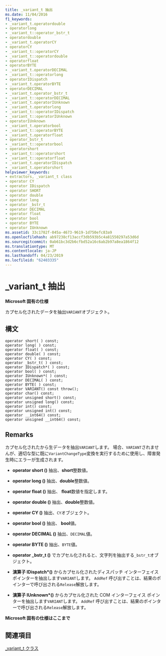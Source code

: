 ```yaml
---
title: _variant_t 抽出
ms.date: 11/04/2016
f1_keywords:
- _variant_t.operatordouble
- operatorlong
- _variant_t::operator_bstr_t
- operatordouble
- _variant_t.operatorCY
- operatorCY
- _variant_t::operatorCY
- _variant_t::operatordouble
- operatorfloat
- operatorBYTE
- _variant_t.operatorDECIMAL
- _variant_t::operatorlong
- operatorIDispatch
- _variant_t.operatorBYTE
- operatorDECIMAL
- _variant_t.operator_bstr_t
- _variant_t::operatorDECIMAL
- _variant_t.operatorIUnknown
- _variant_t.operatorlong
- _variant_t::operatorIDispatch
- _variant_t::operatorIUnknown
- operatorIUnknown
- _variant_t.operatorbool
- _variant_t::operatorBYTE
- _variant_t.operatorfloat
- operator_bstr_t
- _variant_t::operatorbool
- operatorshort
- _variant_t::operatorshort
- _variant_t::operatorfloat
- _variant_t.operatorIDispatch
- _variant_t.operatorshort
helpviewer_keywords:
- extractors, _variant_t class
- operator CY
- operator IDispatch
- operator SHORT
- operator double
- operator long
- operator _bstr_t
- operator DECIMAL
- operator float
- operator bool
- operator BYTE
- operator IUnknown
ms.assetid: 33c1782f-045a-4673-9619-1d750efc83a9
ms.openlocfilehash: ab97238cf13accf3db593b5c4a81550297a53d6d
ms.sourcegitcommit: 0ab61bc3d2b6cfbd52a16c6ab2b97a8ea1864f12
ms.translationtype: MT
ms.contentlocale: ja-JP
ms.lasthandoff: 04/23/2019
ms.locfileid: "62403335"
---
```

# <a name="variantt-extractors"></a>_variant_t 抽出

**Microsoft 固有の仕様**

カプセル化されたデータを抽出`VARIANT`オブジェクト。

## <a name="syntax"></a>構文

```
operator short( ) const;
operator long( ) const;
operator float( ) const;
operator double( ) const;
operator CY( ) const;
operator _bstr_t( ) const;
operator IDispatch*( ) const;
operator bool( ) const;
operator IUnknown*( ) const;
operator DECIMAL( ) const;
operator BYTE( ) const;
operator VARIANT() const throw();
operator char() const;
operator unsigned short() const;
operator unsigned long() const;
operator int() const;
operator unsigned int() const;
operator __int64() const;
operator unsigned __int64() const;
```

## <a name="remarks"></a>Remarks

カプセル化されたから生データを抽出`VARIANT`します。 場合、`VARIANT`されませんが、適切な型に既に`VariantChangeType`変換を実行するために使用し、障害発生時にエラーが生成されます。

- **operator short ()** 抽出、**short**整数値。

- **operator long ()** 抽出、**double**整数値。

- **operator float ()** 抽出、 **float**数値を指定します。

- **operator double ()** 抽出、**double**整数値。

- **operator CY ()** 抽出、`CY`オブジェクト。

- **operator bool ()** 抽出、 **bool**値。

- **operator DECIMAL ()** 抽出、`DECIMAL`値。

- **operator BYTE ()** 抽出、`BYTE`値。

- **operator _bstr_t ()** でカプセル化されると、文字列を抽出する`_bstr_t`オブジェクト。

- **演算子 IDispatch\*()** からカプセル化されたディスパッチ インターフェイス ポインターを抽出します`VARIANT`します。 `AddRef` 呼び出すことは、結果のポインターで呼び出される`Release`解放します。

- **演算子 IUnknown\*()** からカプセル化された COM インターフェイス ポインターを抽出します`VARIANT`します。 `AddRef` 呼び出すことは、結果のポインターで呼び出される`Release`解放します。

**Microsoft 固有の仕様はここまで**

## <a name="see-also"></a>関連項目

[_variant_t クラス](../cpp/variant-t-class.md)